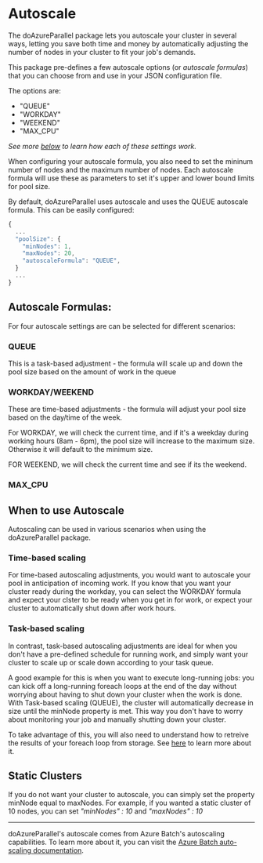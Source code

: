 # Autoscale

The doAzureParallel package lets you autoscale your cluster in several ways, letting you save both time and money by automatically adjusting the number of nodes in your cluster to fit your job's demands.

This package pre-defines a few autoscale options (or *autoscale formulas*) that you can choose from and use in your JSON configuration file.

The options are:
 - "QUEUE"
 - "WORKDAY"
 - "WEEKEND"
 - "MAX_CPU"

*See more [below]() to learn how each of these settings work.*

When configuring your autoscale formula, you also need to set the mininum number of nodes and the maximum number of nodes. Each autoscale formula will use these as parameters to set it's upper and lower bound limits for pool size. 

By default, doAzureParallel uses autoscale and uses the QUEUE autoscale formula. This can be easily configured:

```javascript
{
  ...  
  "poolSize": {
    "minNodes": 1,
    "maxNodes": 20,
    "autoscaleFormula": "QUEUE",
  }
  ...
}
```

## Autoscale Formulas:

For four autoscale settings are can be selected for different scenarios:

### QUEUE
This is a task-based adjustment - the formula will scale up and down the pool size based on the amount of work in the queue

### WORKDAY/WEEKEND
These are time-based adjustments - the formula  will adjust your pool size based on the day/time of the week. 

For WORKDAY, we will check the current time, and if it's a weekday during working hours (8am - 6pm), the pool size will increase to the maximum size. Otherwise it will default to the minimum size.

FOR WEEKEND, we will check the current time and see if its the weekend.

### MAX_CPU


## When to use Autoscale

Autoscaling can be used in various scenarios when using the doAzureParallel package. 

### Time-based scaling

For time-based autoscaling adjustments, you would want to autoscale your pool in anticipation of incoming work. If you know that you want your cluster ready during the workday, you can select the WORKDAY formula and expect your clster to be ready when you get in for work, or expect your cluster to automatically shut down after work hours.

### Task-based scaling

In contrast, task-based autoscaling adjustments are ideal for when you don't have a pre-defined schedule for running work, and simply want your cluster to scale up or scale down according to your task queue. 

A good example for this is when you want to execute long-running jobs: you can kick off a long-running foreach loops at the end of the day without worrying about having to shut down your cluster when the work is done. With Task-based scaling (QUEUE), the cluster will automatically decrease in size until the minNode property is met. This way you don't have to worry about monitoring your job and manually shutting down your cluster.

To take advantage of this, you will also need to understand how to retreive the results of your foreach loop from storage. See [here](./23-persistent-storage.md) to learn more about it.

## Static Clusters

If you do not want your cluster to autoscale, you can simply set the property minNode equal to maxNodes. For example, if you wanted a static cluster of 10 nodes, you can set *"minNodes" : 10* and *"maxNodes" : 10*

---

doAzureParallel's autoscale comes from Azure Batch's autoscaling capabilities. To learn more about it, you can visit the [Azure Batch auto-scaling documentation](https://docs.microsoft.com/en-us/azure/batch/batch-automatic-scaling).

